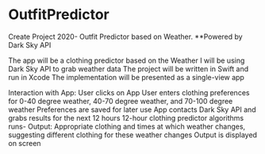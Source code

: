 # OutfitPredictor
Create Project 2020- Outfit Predictor based on Weather. **Powered by Dark Sky API


The app will be a clothing predictor based on the Weather
I will be using Dark Sky API to grab weather data
The project will be written in Swift and run in Xcode
The implementation will be presented as a single-view app

Interaction with App:
User clicks on App
User enters clothing preferences for 0-40 degree weather, 40-70 degree weather, and 70-100 degree weather
Preferences are saved for later use
App contacts Dark Sky API and grabs results for the next 12 hours
12-hour clothing predictor algorithms runs- Output: Appropriate clothing and times at which weather changes, suggesting different clothing for these weather changes
Output is displayed on screen
